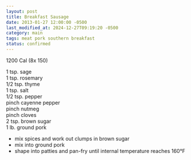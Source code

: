 ```yaml
---
layout: post
title: Breakfast Sausage
date: 2013-01-27 12:00:00 -0500
last_modified_at: 2024-12-27T09:19:20 -0500
category: main
tags: meat pork southern breakfast
status: confirmed
---
```

1200 Cal (8x 150)
  
1 tsp. sage  
1 tsp. rosemary  
1/2 tsp. thyme  
1 tsp. salt  
1/2 tsp. pepper  
pinch cayenne pepper  
pinch nutmeg  
pinch cloves  
2 tsp. brown sugar  
1 lb. ground pork  

* mix spices and work out clumps in brown sugar
* mix into ground pork
* shape into patties and pan-fry until internal temperature reaches 160°F
